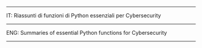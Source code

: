 
-----------------------------------------------------------------------------------

IT: Riassunti di funzioni di Python essenziali per Cybersecurity

-----------------------------------------------------------------------------------

ENG: Summaries of essential Python functions for Cybersecurity

-----------------------------------------------------------------------------------








